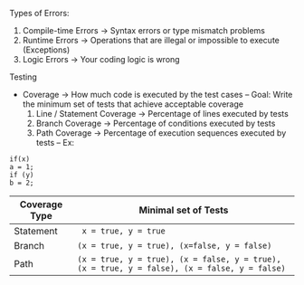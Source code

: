 
Types of Errors:
1. Compile-time Errors $\rightarrow$ Syntax errors or type mismatch problems
2. Runtime Errors $\rightarrow$ Operations that are illegal or impossible to execute (Exceptions)
3. Logic Errors $\rightarrow$ Your coding logic is wrong

Testing
- Coverage → How much code is executed by the test cases
	– Goal: Write the minimum set of tests that achieve acceptable coverage
	1. Line / Statement Coverage → Percentage of lines executed by tests
	2. Branch Coverage → Percentage of conditions executed by tests
	3. Path Coverage → Percentage of execution sequences executed by tests
	– Ex:
```
if(x)
a = 1;
if (y)
b = 2;
```
| Coverage Type | Minimal set of Tests              |
| ------------- | --------------------------------- |
| Statement     | ` x = true, y = true`             |
| Branch        | `(x = true, y = true), (x=false, y = false)` |
| Path          | `(x = true, y = true), (x = false, y = true), (x = true, y = false), (x = false, y = false)`              |                                  |
